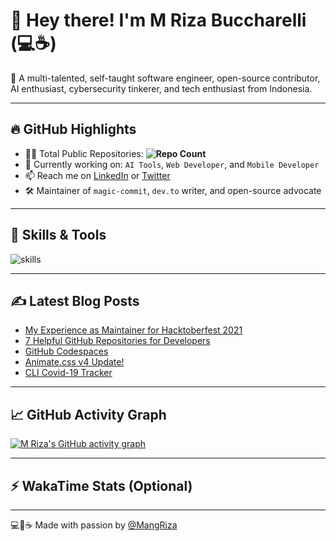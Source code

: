 # 👋 Hey there! I'm M Riza Buccharelli (💻☕)


🎯 A multi-talented, self-taught software engineer, open-source contributor, AI enthusiast, cybersecurity tinkerer, and tech enthusiast from Indonesia. 

---

## 🔥 GitHub Highlights

- 👨‍💻 Total Public Repositories: **![Repo Count](https://img.shields.io/github/repos?username=mangriza&style=flat-square)**
- 🌱 Currently working on: `AI Tools`, `Web Developer`, and `Mobile Developer`
- 📫 Reach me on [LinkedIn](https://www.linkedin.com/in/m-riza-buccharelli-861231256/) or [Twitter](https://twitter.com/mangriza)
- 🛠 Maintainer of `magic-commit`, `dev.to` writer, and open-source advocate

---

## 🧠 Skills & Tools

![skills](https://skillicons.dev/icons?i=html,css,js,ts,react,vue,php,nodejs,py,mysql,mongodb,docker,kubernetes,git,figma,vscode,cloudflare,wordpress,wordpress,&theme=light)

---

## ✍️ Latest Blog Posts

<!-- BLOG-POST-LIST:START -->
- [My Experience as Maintainer for Hacktoberfest 2021](https://dev.to/mangriza/my-experience-as-maintainer-for-hacktoberfest-2021-4opm)
- [7 Helpful GitHub Repositories for Developers](https://dev.to/mangriza/7-helpful-github-repositories-for-developers-2kkm)
- [GitHub Codespaces](https://dev.to/mangriza/github-codespaces-1i8k)
- [Animate.css v4 Update!](https://dev.to/mangriza/animate-css-v4-update-18m8)
- [CLI Covid-19 Tracker](https://dev.to/mangriza/an-open-source-curl-based-command-line-tracker-for-coronavirus-or-covid-19-with-historical-chart-3op9)
<!-- BLOG-POST-LIST:END -->

---

## 📈 GitHub Activity Graph

[![M Riza's GitHub activity graph](https://github-readme-activity-graph.vercel.app/graph?username=mangriza&theme=github-compact)](https://github.com/mangriza)

---

## ⚡ WakaTime Stats (Optional)

---

💻💖☕ Made with passion by [@MangRiza](https://github.com/mangriza)

